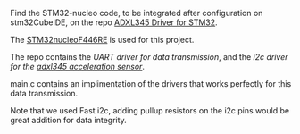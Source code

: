 Find the STM32-nucleo code, to be integrated after configuration on stm32CubeIDE, on the repo [ADXL345 Driver for STM32](https://github.com/WassimHedfi/adxl345-driver-stm32).

The [STM32nucleoF446RE](https://www.st.com/en/microcontrollers-microprocessors/stm32f446re.html) is used for this project. 

The repo contains the *UART driver for data transmission*, and the *i2c driver for the [adxl345 acceleration sensor](https://www.analog.com/en/products/adxl345.html)*. 

main.c contains an implimentation of the drivers that works perfectly for this data transmission. 

Note that we used Fast i2c, adding pullup resistors on the i2c pins would be great addition for data integrity.
